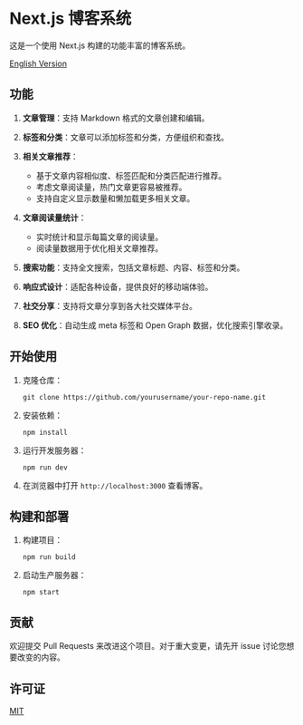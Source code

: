 # Next.js 博客系统

这是一个使用 Next.js 构建的功能丰富的博客系统。

[English Version](./README_EN.md)

## 功能

1. **文章管理**：支持 Markdown 格式的文章创建和编辑。

2. **标签和分类**：文章可以添加标签和分类，方便组织和查找。

3. **相关文章推荐**：
   - 基于文章内容相似度、标签匹配和分类匹配进行推荐。
   - 考虑文章阅读量，热门文章更容易被推荐。
   - 支持自定义显示数量和懒加载更多相关文章。

4. **文章阅读量统计**：
   - 实时统计和显示每篇文章的阅读量。
   - 阅读量数据用于优化相关文章推荐。

5. **搜索功能**：支持全文搜索，包括文章标题、内容、标签和分类。

6. **响应式设计**：适配各种设备，提供良好的移动端体验。

7. **社交分享**：支持将文章分享到各大社交媒体平台。

8. **SEO 优化**：自动生成 meta 标签和 Open Graph 数据，优化搜索引擎收录。

## 开始使用

1. 克隆仓库：
   ```
   git clone https://github.com/yourusername/your-repo-name.git
   ```

2. 安装依赖：
   ```
   npm install
   ```

3. 运行开发服务器：
   ```
   npm run dev
   ```

4. 在浏览器中打开 `http://localhost:3000` 查看博客。

## 构建和部署

1. 构建项目：
   ```
   npm run build
   ```

2. 启动生产服务器：
   ```
   npm start
   ```

## 贡献

欢迎提交 Pull Requests 来改进这个项目。对于重大变更，请先开 issue 讨论您想要改变的内容。

## 许可证

[MIT](https://choosealicense.com/licenses/mit/)
